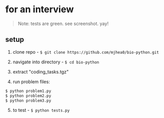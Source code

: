 # for an interview

> Note: tests are green. see screenshot. yay!

## setup

1. clone repo - `$ git clone https://github.com/mjhea0/bio-python.git`

2. navigate into directory - `$ cd bio-python`

3. extract "coding_tasks.tgz"

4. run problem files:
  
  ```python
  $ python problem1.py
  $ python problem2.py
  $ python problem3.py
  ```
5. to test - `$ python tests.py`
